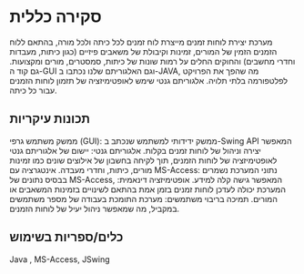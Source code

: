 # סקירה כללית

מערכת יצירת לוחות זמנים מייצרת לוח זמנים לכל כיתה ולכל מורה, בהתאם ללוח הזמנים הזמין של המורים, זמינות וקיבולת של משאבים פיזיים (כגון כיתות, מעבדות וחדרי מחשבים) והחוקים החלים על רמות שונות של כיתות, סמסטרים, מורים ומקצועות. גם קוד ה-GUI וגם האלגוריתם שלנו נכתבו ב-JAVA, מה שהפך את הפרויקט לפלטפורמה בלתי תלויה. אלגוריתם גנטי שימש לאופטימיזציה של תזמון לוחות הזמנים עבור כל כיתה.

## תכונות עיקריות
ממשק משתמש גרפי (GUI): ממשק ידידותי למשתמש שנכתב ב-Swing API המאפשר יצירה וניהול של לוחות זמנים בקלות.
אלגוריתם גנטי: יישום של אלגוריתם גנטי לאופטימיזציה של לוחות הזמנים, תוך לקיחה בחשבון של אילוצים שונים כמו זמינות מורים, כיתות, וחדרי מעבדה.
אינטגרציה עם MS-Access: נתוני המערכת נשמרים בבסיס נתונים של MS-Access, המאפשר גישה קלה למידע.
אופטימיזציה דינאמית: המערכת יכולה לעדכן לוחות זמנים בזמן אמת בהתאם לשינויים בזמינות המשאבים או המורים.
תמיכה בריבוי משתמשים: מערכת התומכת בעבודה של מספר משתמשים במקביל, מה שמאפשר ניהול יעיל של לוחות הזמנים.

## כלים/ספריות בשימוש
Java , MS-Access, JSwing 

